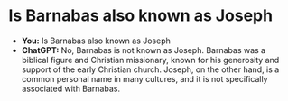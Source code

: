 # Is Barnabas also known as Joseph

- **You:** Is Barnabas also known as Joseph
- **ChatGPT:** No, Barnabas is not known as Joseph. Barnabas was a biblical figure and Christian missionary, known for his generosity and support of the early Christian church. Joseph, on the other hand, is a common personal name in many cultures, and it is not specifically associated with Barnabas.
